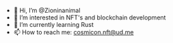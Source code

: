 - 👋 Hi, I’m @Zioninanimal
- 👀 I’m interested in NFT's and blockchain development
- 🌱 I’m currently learning Rust
- 📫 How to reach me: cosmicon.nft@ud.me
